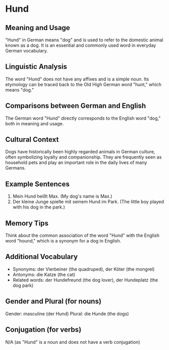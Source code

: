 # Hund
## Meaning and Usage
"Hund" in German means "dog" and is used to refer to the domestic animal known as a dog. It is an essential and commonly used word in everyday German vocabulary.

## Linguistic Analysis
The word "Hund" does not have any affixes and is a simple noun. Its etymology can be traced back to the Old High German word "hunt," which means "dog."

## Comparisons between German and English
The German word "Hund" directly corresponds to the English word "dog," both in meaning and usage.

## Cultural Context
Dogs have historically been highly regarded animals in German culture, often symbolizing loyalty and companionship. They are frequently seen as household pets and play an important role in the daily lives of many Germans.

## Example Sentences
1. Mein Hund heißt Max. (My dog's name is Max.)
2. Der kleine Junge spielte mit seinem Hund im Park. (The little boy played with his dog in the park.)

## Memory Tips
Think about the common association of the word "Hund" with the English word "hound," which is a synonym for a dog in English.

## Additional Vocabulary
- Synonyms: der Vierbeiner (the quadruped), der Köter (the mongrel)
- Antonyms: die Katze (the cat)
- Related words: der Hundefreund (the dog lover), der Hundeplatz (the dog park)

## Gender and Plural (for nouns)
Gender: masculine (der Hund)
Plural: die Hunde (the dogs)

## Conjugation (for verbs)
N/A (as "Hund" is a noun and does not have a verb conjugation)